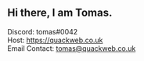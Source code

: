 ## Hi there, I am Tomas.
Discord: tomas#0042  
Host: https://quackweb.co.uk  
Email Contact: tomas@quackweb.co.uk  
